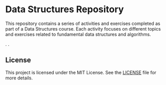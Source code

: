 # Data Structures Repository

This repository contains a series of activities and exercises completed as part of a Data Structures course. Each activity focuses on different topics and exercises related to fundamental data structures and algorithms.

.
.

## License

This project is licensed under the MIT License. See the [LICENSE](LICENSE) file for more details.
